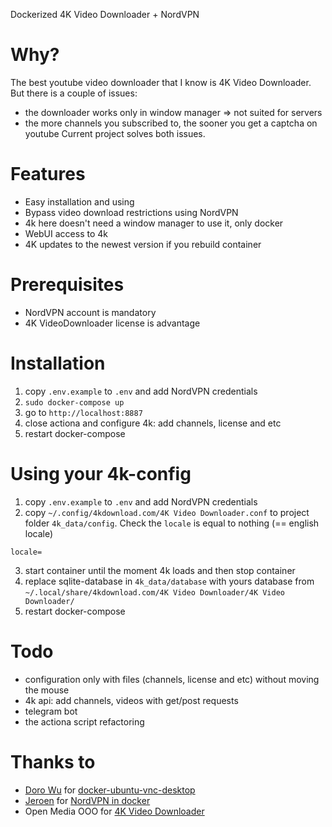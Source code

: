Dockerized 4K Video Downloader + NordVPN
# Why?
The best youtube video downloader that I know is 4K Video Downloader. But there is a couple of issues:
- the downloader works only in window manager => not suited for servers
- the more channels you subscribed to, the sooner you get a captcha on youtube
Current project solves both issues.

# Features
- Easy installation and using
- Bypass video download restrictions using NordVPN
- 4k here doesn't need a window manager to use it, only docker
- WebUI access to 4k
- 4K updates to the newest version if you rebuild container

# Prerequisites
- NordVPN account is mandatory
- 4K VideoDownloader license is advantage

# Installation
1. copy ``.env.example`` to ``.env`` and add NordVPN credentials
2. ``sudo docker-compose up``
3. go to ``http://localhost:8887``
4. close actiona and configure 4k: add channels, license and etc
5. restart docker-compose

# Using your 4k-config
1. copy ``.env.example`` to ``.env`` and add NordVPN credentials
2. copy ``~/.config/4kdownload.com/4K Video Downloader.conf`` to project folder ``4k_data/config``. Check the ``locale`` is equal to nothing (== english locale)
```
locale=
```
3. start container until the moment 4k loads and then stop container
4. replace sqlite-database in ``4k_data/database`` with yours database from ``~/.local/share/4kdownload.com/4K Video Downloader/4K Video Downloader/``
5. restart docker-compose

# Todo
- configuration only with files (channels, license and etc) without moving the mouse
- 4k api: add channels, videos with get/post requests
- telegram bot
- the actiona script refactoring

# Thanks to
- [Doro Wu](https://github.com/fcwu) for [docker-ubuntu-vnc-desktop](https://github.com/fcwu/docker-ubuntu-vnc-desktop)
- [Jeroen](https://github.com/Joentje) for [NordVPN in docker](https://github.com/Joentje/nordvpn-proxy)
- Open Media OOO for [4K Video Downloader](https://www.4kdownload.com/)


